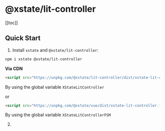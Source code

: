 # @xstate/lit-controller

[[toc]]

## Quick Start

1. Install `xstate` and `@xstate/lit-controller`:

```bash
npm i xstate @xstate/lit-controller
```

**Via CDN**

```html
<script src="https://unpkg.com/@xstate/lit-controller/dist/xstate-lit-controller.min.js"></script>
```

By using the global variable `XStateLitController`

or

```html
<script src="https://unpkg.com/@xstate/vue/dist/xstate-lit-controller.fsm.min.js"></script>
```

By using the global variable `XStateLitControllerFSM`

2.
